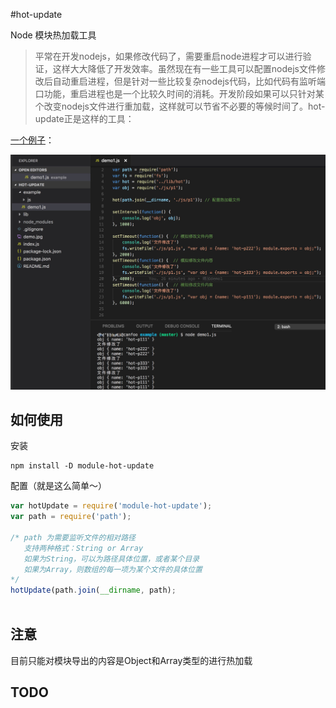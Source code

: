 #hot-update

Node 模块热加载工具

> 平常在开发nodejs，如果修改代码了，需要重启node进程才可以进行验证，这样大大降低了开发效率。虽然现在有一些工具可以配置nodejs文件修改后自动重启进程，但是针对一些比较复杂nodejs代码，比如代码有监听端口功能，重启进程也是一个比较久时间的消耗。开发阶段如果可以只针对某个改变nodejs文件进行重加载，这样就可以节省不必要的等候时间了。hot-update正是这样的工具：

[一个例子](https://github.com/canfoo/hot-update/blob/master/example/demo1.js)：

<img src="./demo.jpg" style="width: 600px">



## 如何使用

安装

```
npm install -D module-hot-update
```

配置（就是这么简单～）

```javascript
var hotUpdate = require('module-hot-update');
var path = require('path');

/* path 为需要监听文件的相对路径
   支持两种格式：String or Array
   如果为String，可以为路径具体位置，或者某个目录
   如果为Array，则数组的每一项为某个文件的具体位置
*/
hotUpdate(path.join(__dirname, path); 
          
```



## 注意



目前只能对模块导出的内容是Object和Array类型的进行热加载

## TODO

